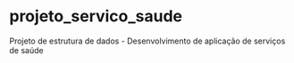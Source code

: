 # projeto_servico_saude
Projeto de estrutura de dados - Desenvolvimento de aplicação de serviços de saúde
